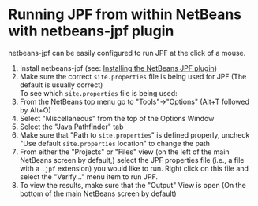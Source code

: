 # Running JPF from within NetBeans with netbeans-jpf plugin #
netbeans-jpf can be easily configured to run JPF at the click of a mouse.

 1. Install netbeans-jpf (see: [Installing the NetBeans JPF plugin](../install/NetBeans-Plugin.md))
 2. Make sure the correct `site.properties` file is being used for JPF (The default is usually correct)\
     To see which `site.properties` file is being used:
   3. From the NetBeans top menu go to "Tools"->"Options" (Alt+T followed by Alt+O)
   4. Select "Miscellaneous" from the top of the Options Window
   5. Select the "Java Pathfinder" tab
   6. Make sure that "Path to `site.properties`" is defined properly, uncheck "Use default `site.properties` location" to change the path
 7. From either the "Projects" or "Files" view (on the left of the main NetBeans screen by default,) select the JPF properties file (i.e., a file with a `.jpf` extension) you would like to run. Right click on this file and select the "Verify..." menu item to run JPF.
 8. To view the results, make sure that the "Output" View is open (On the bottom of the main NetBeans screen by default)
 
